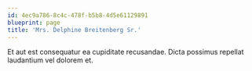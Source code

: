 ```yaml
---
id: 4ec9a786-8c4c-478f-b5b8-4d5e61129891
blueprint: page
title: 'Mrs. Delphine Breitenberg Sr.'
---
```

Et aut est consequatur ea cupiditate recusandae. Dicta possimus repellat laudantium vel dolorem et.